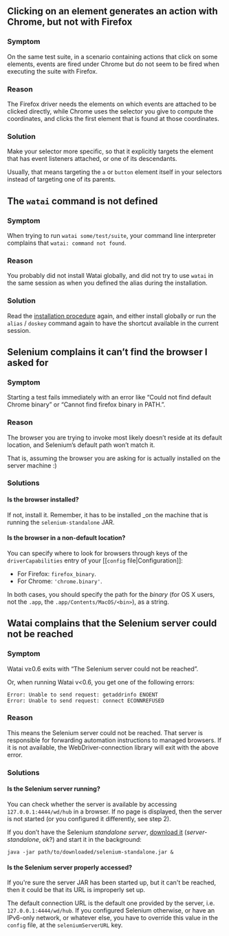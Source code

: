Clicking on an element generates an action with Chrome, but not with Firefox
----------------------------------------------------------------------------

### Symptom ###

On the same test suite, in a scenario containing actions that click on some elements, events are fired under Chrome but do not seem to be fired when executing the suite with Firefox.

### Reason ###

The Firefox driver needs the elements on which events are attached to be clicked directly, while Chrome uses the selector you give to compute the coordinates, and clicks the first element that is found at those coordinates.

### Solution ###

Make your selector more specific, so that it explicitly targets the element that has event listeners attached, or one of its descendants.

Usually, that means targeting the `a` or `button` element itself in your selectors instead of targeting one of its parents.


The `watai` command is not defined
----------------------------------

### Symptom ###

When trying to run `watai some/test/suite`, your command line interpreter complains that `watai: command not found`.

### Reason ###

You probably did not install Watai globally, and did not try to use `watai` in the same session as when you defined the alias during the installation.

### Solution ###

Read the [installation procedure](https://github.com/MattiSG/Watai/#global-install-easiest) again, and either install globally or run the `alias` / `doskey` command again to have the shortcut available in the current session.


Selenium complains it can’t find the browser I asked for
--------------------------------------------------------

### Symptom ###

Starting a test fails immediately with an error like “Could not find default Chrome binary” or “Cannot find firefox binary in PATH.”.

### Reason ###

The browser you are trying to invoke most likely doesn’t reside at its default location, and Selenium’s default path won’t match it.

That is, assuming the browser you are asking for is actually installed on the server machine  :)

### Solutions ###

#### Is the browser installed? ####

If not, install it. Remember, it has to be installed _on the machine that is running the `selenium-standalone` JAR.

#### Is the browser in a non-default location? ####

You can specify where to look for browsers through keys of the `driverCapabilities` entry of your [[`config` file|Configuration]]:

* For Firefox: `firefox_binary`.
* For Chrome: `'chrome.binary'`.

In both cases, you should specify the path for the _binary_ (for OS X users, not the `.app`, the `.app/Contents/MacOS/<bin>`), as a string.


Watai complains that the Selenium server could not be reached
-------------------------------------------------------------

### Symptom ###

Watai v≥0.6 exits with “The Selenium server could not be reached”.

Or, when running Watai v<0.6, you get one of the following errors:

	Error: Unable to send request: getaddrinfo ENOENT
	Error: Unable to send request: connect ECONNREFUSED

### Reason ###

This means the Selenium server could not be reached. That server is responsible for forwarding automation instructions to managed browsers. If it is not available, the WebDriver-connection library will exit with the above error.

### Solutions ###

#### Is the Selenium server running? ####

You can check whether the server is available by accessing `127.0.0.1:4444/wd/hub` in a browser. If no page is displayed, then the server is not started (or you configured it differently, see step 2).

If you don’t have the Selenium _standalone server_, [download it](https://code.google.com/p/selenium/downloads/list) (_server-standalone_, ok?) and start it in the background:

	java -jar path/to/downloaded/selenium-standalone.jar &


#### Is the Selenium server properly accessed? ####

If you're sure the server JAR has been started up, but it can't be reached, then it could be that its URL is improperly set up.

The default connection URL is the default one provided by the server, i.e. `127.0.0.1:4444/wd/hub`. If you configured Selenium otherwise, or have an IPv6-only network, or whatever else, you have to override this value in the `config` file, at the `seleniumServerURL` key.
